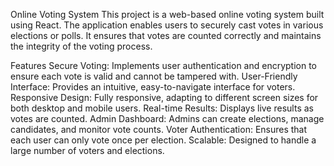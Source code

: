 


Online Voting System
This project is a web-based online voting system built using React. The application enables users to securely cast votes in various elections or polls. It ensures that votes are counted correctly and maintains the integrity of the voting process.

Features
Secure Voting: Implements user authentication and encryption to ensure each vote is valid and cannot be tampered with.
User-Friendly Interface: Provides an intuitive, easy-to-navigate interface for voters.
Responsive Design: Fully responsive, adapting to different screen sizes for both desktop and mobile users.
Real-time Results: Displays live results as votes are counted.
Admin Dashboard: Admins can create elections, manage candidates, and monitor vote counts.
Voter Authentication: Ensures that each user can only vote once per election.
Scalable: Designed to handle a large number of voters and elections.
